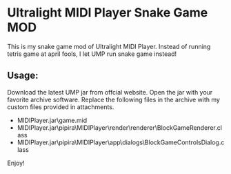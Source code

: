# Ultralight MIDI Player Snake Game MOD
This is my snake game mod of Ultralight MIDI Player.
Instead of running tetris game at april fools, I let UMP run snake game instead! 

## Usage: 
Download the latest UMP jar from offcial website. 
Open the jar with your favorite archive software. 
Replace the following files in the archive with my custom files provided in attachments. 
- MIDIPlayer.jar\game.mid
- MIDIPlayer.jar\pipira\MIDIPlayer\render\renderer\BlockGameRenderer.class
- MIDIPlayer.jar\pipira\MIDIPlayer\app\dialogs\BlockGameControlsDialog.class

Enjoy!
